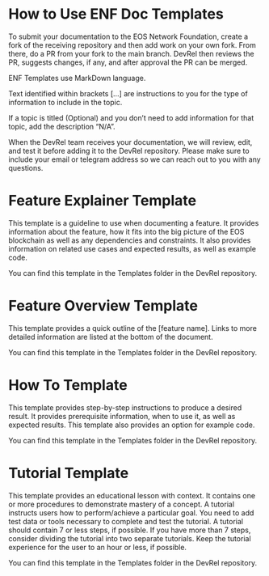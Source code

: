 # How to Use ENF Doc Templates

To submit your documentation to the EOS Network Foundation, create a fork of the receiving repository and then add work on your own fork. From there, do a PR from your fork to the main branch. DevRel then reviews the PR, suggests changes, if any, and after approval the PR can be merged. 

ENF Templates use MarkDown language.

Text identified within brackets [...] are instructions to you for the type of information to include in the topic.

If a topic is titled (Optional) and you don’t need to add information for that topic, add the description “N/A”.

When the DevRel team receives your documentation, we will review, edit, and test it before adding it to the DevRel repository. Please make sure to include your email or telegram address so we can reach out to you with any questions.

# Feature Explainer Template
This template is a guideline to use when documenting a feature. It provides information about the feature, how it fits into the big picture of the EOS blockchain as well as any dependencies and constraints. It also provides information on related use cases and expected results, as well as example code.

You can find this template in the Templates folder in the DevRel repository.

# Feature Overview Template
This template provides a quick outline of the [feature name]. Links to more detailed information are listed at the bottom of the document.

You can find this template in the Templates folder in the DevRel repository.

# How To Template
This template provides step-by-step instructions to produce a desired result. It provides prerequisite information, when to use it,  as well as expected results. This template also provides an option for example code.

You can find this template in the Templates folder in the DevRel repository.

# Tutorial Template
This template provides an educational lesson with context. It contains one or more procedures to demonstrate mastery of a concept. A tutorial instructs users how to perform/achieve a particular goal. You need to add test data or tools necessary to complete and test the tutorial. A tutorial should contain 7 or less steps, if possible. If you have more than 7 steps, consider dividing the tutorial into two separate tutorials. Keep the tutorial experience for the user to an hour or less, if possible.

You can find this template in the Templates folder in the DevRel repository.